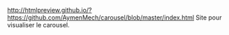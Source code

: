 http://htmlpreview.github.io/?https://github.com/AymenMech/carousel/blob/master/index.html
Site pour visualiser le carousel.
